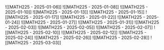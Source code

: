 ![[MATH225 - 2025-01-06]]
![[MATH225 - 2025-01-08]]
![[MATH225 - 2025-01-10]]
![[MATH225 - 2025-01-13]]
![[MATH225 - 2025-01-15]]
![[MATH225 - 2025-01-17]]
![[MATH225 - 2025-01-22]]
![[MATH225 - 2025-01-24]]
![[MATH225 - 2025-01-27]]
![[MATH225 - 2025-01-31]]
![[MATH225 - 2025-02-03]]
![[MATH225 - 2025-02-05]]
![[MATH225 - 2025-02-07]]
![[MATH225 - 2025-02-10]]
![[MATH225 - 2025-02-12]]
![[MATH225 - 2025-02-24]]
![[MATH225 - 2025-02-26]]
![[MATH225 - 2025-02-28]]
![[MATH225 - 2025-03-03]]
